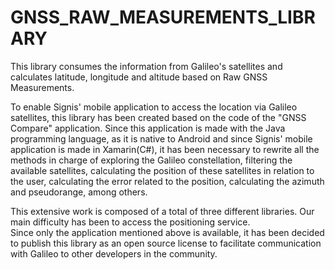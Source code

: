 # GNSS_RAW_MEASUREMENTS_LIBRARY
This library consumes the information from Galileo's satellites and 
calculates latitude, longitude and altitude based on Raw GNSS Measurements. 

 

To enable Signis' mobile application to access the location via Galileo 
satellites, this library has been created based on the code of the "GNSS 
Compare" application. Since this application is made with the Java 
programming language, as it is native to Android and since Signis' mobile 
application is made in Xamarin(C#), it has been necessary to rewrite all the 
methods in charge of exploring the Galileo constellation, filtering the available 
satellites, calculating the position of these satellites in relation to the user, 
calculating the error related to the position, calculating the azimuth and 
pseudorange, among others. 

 

This extensive work is composed of a total of three different libraries. Our 
main difficulty has been to access the positioning service.  
Since only the application mentioned above is available, it has been 
decided to publish this library as an open source license to facilitate 
communication with Galileo to other developers in the community. 
